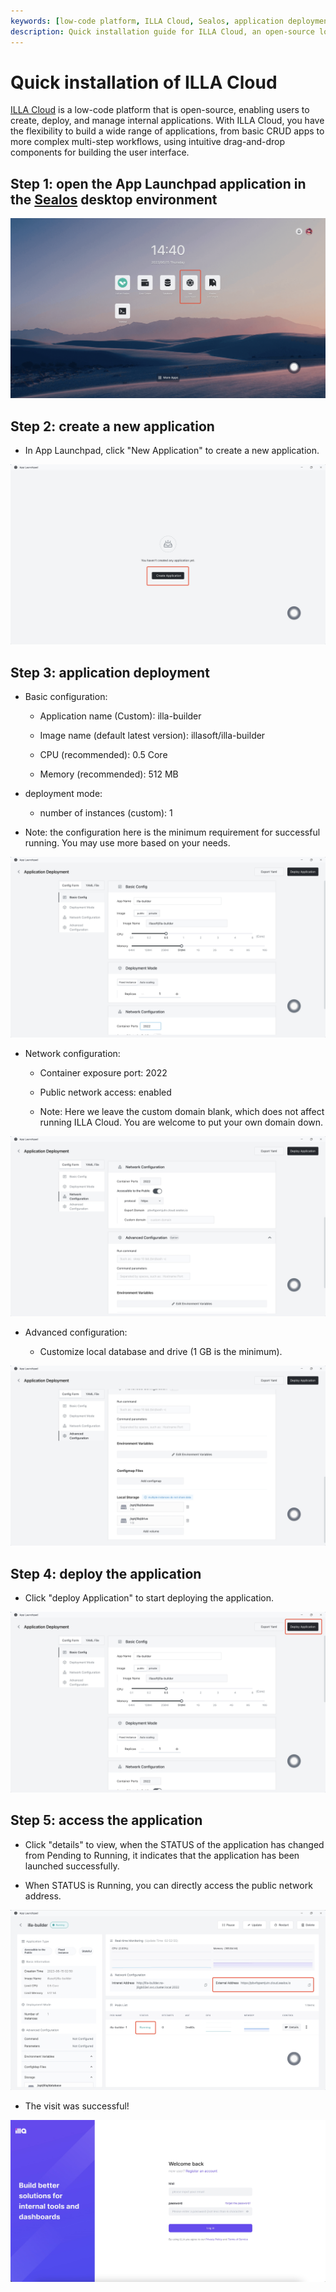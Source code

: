 ```yaml
---
keywords: [low-code platform, ILLA Cloud, Sealos, application deployment, internal applications, drag-and-drop components, open-source]
description: Quick installation guide for ILLA Cloud, an open-source low-code platform, using Sealos. Learn to deploy and manage internal applications effortlessly.
---
```


# Quick installation of ILLA Cloud

[ILLA Cloud](https://www.illacloud.com) is a low-code platform that is open-source, enabling users to create, deploy,
and manage internal applications. With ILLA Cloud, you have the flexibility to build a wide range of applications, from
basic CRUD apps to more complex multi-step workflows, using intuitive drag-and-drop components for building the user
interface.

## Step 1: open the App Launchpad application in the [Sealos](https://cloud.sealos.io) desktop environment

![illa_home](../images/illa_home.jpg)

## Step 2: create a new application

- In App Launchpad, click "New Application" to create a new application.

![illa_create_app](../images/illa_create_app.jpg)

## Step 3: application deployment

- Basic configuration:

    - Application name (Custom): illa-builder

    - Image name (default latest version): illasoft/illa-builder

    - CPU (recommended): 0.5 Core

    - Memory (recommended): 512 MB

- deployment mode:

    - number of instances (custom): 1

- Note: the configuration here is the minimum requirement for successful running. You may use more based on your needs.

![illa1](../images/illa1.jpg)

- Network configuration:

    - Container exposure port: 2022

    - Public network access: enabled

    - Note: Here we leave the custom domain blank, which does not affect running ILLA Cloud. You are welcome to put your
      own domain down.

![illa2](../images/illa2.jpg)

- Advanced configuration:

    - Customize local database and drive (1 GB is the minimum).

![illa3](../images/illa3.jpg)

## Step 4: deploy the application

- Click "deploy Application" to start deploying the application.

![illa_deploy](../images/illa_deploy.jpg)

## Step 5: access the application

- Click "details" to view, when the STATUS of the application has changed from Pending to Running, it indicates that the
  application has been launched successfully.

- When STATUS is Running, you can directly access the public network address.

![illa_run](../images/illa_run.jpg)

- The visit was successful!

![illa_log_in](../images/illa_log_in.jpeg)
